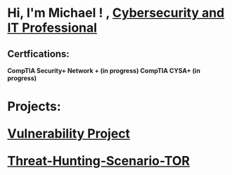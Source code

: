  <h1>Hi, I'm  Michael ! , <a href=https://www.linkedin.com/in/michael-lauretta-a2534011a//">Cybersecurity and IT Professional</a> 


 <h2> Certfications:</h2>

 <b> CompTIA Security+<b>
  <b> Network + (in progress)<b>
 <b>  CompTIA CYSA+ (in progress)


 <h1>Projects:

   [Vulnerability Project](https://github.com/Guitarlion/Vulnerability-Management-Program)

   [Threat-Hunting-Scenario-TOR](https://github.com/Guitarlion/Threat-Hunting-Scenario-TOR)
   
  









